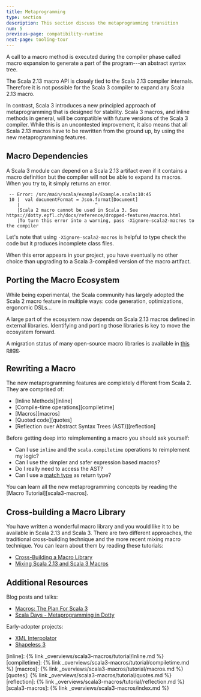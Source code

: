 ```yaml
---
title: Metaprogramming
type: section
description: This section discuss the metaprogramming transition 
num: 5
previous-page: compatibility-runtime
next-page: tooling-tour
---
```


A call to a macro method is executed during the compiler phase called macro expansion to generate a part of the program---an abstract syntax tree.

The Scala 2.13 macro API is closely tied to the Scala 2.13 compiler internals.
Therefore it is not possible for the Scala 3 compiler to expand any Scala 2.13 macro.

In contrast, Scala 3 introduces a new principled approach of metaprogramming that is designed for stability.
Scala 3 macros, and inline methods in general, will be compatible with future versions of the Scala 3 compiler.
While this is an uncontested improvement, it also means that all Scala 2.13 macros have to be rewritten from the ground up, by using the new metaprogramming features.

## Macro Dependencies

A Scala 3 module can depend on a Scala 2.13 artifact even if it contains a macro definition but the compiler will not be able to expand its macros.
When you try to, it simply returns an error.

```text
 -- Error: /src/main/scala/example/Example.scala:10:45 
 10 |  val documentFormat = Json.format[Document]
    |                            ^
    |Scala 2 macro cannot be used in Scala 3. See https://dotty.epfl.ch/docs/reference/dropped-features/macros.html
    |To turn this error into a warning, pass -Xignore-scala2-macros to the compiler
```

Let's note that using `-Xignore-scala2-macros` is helpful to type check the code but it produces incomplete class files.

When this error appears in your project, you have eventually no other choice than upgrading to a Scala 3-compiled version of the macro artifact.

## Porting the Macro Ecosystem

While being experimental, the Scala community has largely adopted the Scala 2 macro feature in multiple ways: code generation, optimizations, ergonomic DSLs...

A large part of the ecosystem now depends on Scala 2.13 macros defined in external libraries.
Identifying and porting those libraries is key to move the ecosystem forward.

A migration status of many open-source macro libraries is available in [this page](https://scalacenter.github.io/scala-3-migration-guide/docs/macros/macro-libraries.html).

## Rewriting a Macro

The new metaprogramming features are completely different from Scala 2.
They are comprised of:
- [Inline Methods][inline]
- [Compile-time operations][compiletime]
- [Macros][macros]
- [Quoted code][quotes]
- [Reflection over Abstract Syntax Trees (AST)][reflection]

Before getting deep into reimplementing a macro you should ask yourself:
- Can I use `inline` and the `scala.compiletime` operations to reimplement my logic?
- Can I use the simpler and safer expression based macros?
- Do I really need to access the AST?
- Can I use a [match type](https://dotty.epfl.ch/docs/reference/new-types/match-types.html) as return type?

You can learn all the new metaprogramming concepts by reading the [Macro Tutorial][scala3-macros].

## Cross-building a Macro Library

You have written a wonderful macro library and you would like it to be available in Scala 2.13 and Scala 3.
There are two different approaches, the traditional cross-building technique and the more recent mixing macro technique.
You can learn about them by reading these tutorials:
- [Cross-Building a Macro Library](tutorial-macro-cross-building.html)
- [Mixing Scala 2.13 and Scala 3 Macros](tutorial-macro-mixing.html)

## Additional Resources

Blog posts and talks:
- [Macros: The Plan For Scala 3](https://www.scala-lang.org/blog/2018/04/30/in-a-nutshell.html)
- [Scala Days - Metaprogramming in Dotty](https://www.youtube.com/watch?v=ZfDS_gJyPTc)

Early-adopter projects:
- [XML Interpolator](https://github.com/dotty-staging/xml-interpolator/tree/master)
- [Shapeless 3](https://github.com/dotty-staging/shapeless/tree/shapeless-3)

[inline]: {% link _overviews/scala3-macros/tutorial/inline.md %}
[compiletime]: {% link _overviews/scala3-macros/tutorial/compiletime.md %}
[macros]: {% link _overviews/scala3-macros/tutorial/macros.md %}
[quotes]: {% link _overviews/scala3-macros/tutorial/quotes.md %}
[reflection]: {% link _overviews/scala3-macros/tutorial/reflection.md %}
[scala3-macros]: {% link _overviews/scala3-macros/index.md %}